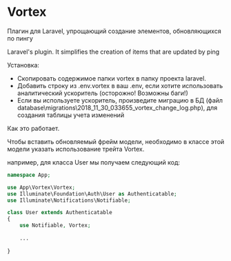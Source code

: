 # Vortex
Плагин для Laravel, упрощающий создание элементов, обновляющихся по пингу

Laravel's plugin. It simplifies the creation of items that are updated by ping

Установка:
* Скопировать содержимое папки vortex в папку проекта laravel.
* Добавить строку из .env.vortex в ваш .env, если хотите использовать аналитический ускоритель (осторожно! Возможны баги!)
* Если вы используете ускоритель, произведите миграцию в БД (файл database\migrations\2018_11_30_033655_vortex_change_log.php), для создания таблицы учета изменений

Как это работает.

Чтобы вставить обновляемый фрейм модели, необходимо в классе этой модели указать использование трейта Vortex.

например, для класса User мы получаем следующий код:

```php
namespace App;

use App\Vortex\Vortex;
use Illuminate\Foundation\Auth\User as Authenticatable;
use Illuminate\Notifications\Notifiable;

class User extends Authenticatable
{
    use Notifiable, Vortex;
    
    ...
    
}
```
